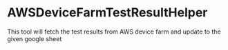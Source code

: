# AWSDeviceFarmTestResultHelper
This tool will fetch the test results from AWS device farm and update to the given google sheet
